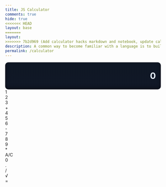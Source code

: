 ```yaml
---
title: JS Calculator
comments: true
hide: true
<<<<<<< HEAD
layout: base
=======
layout: 
>>>>>>> 7b2d969 (Add calculator hacks markdown and notebook, update calculator code)
description: A common way to become familiar with a language is to build a calculator.  This calculator shows off button with actions.
permalink: /calculator
---
```


<!-- 
Hack 0: Right justify result
Hack 1: Test conditions on small, big, and decimal numbers, report on findings. Fix issues.
Hack 2: Add the common math operation that is missing from calculator
Hack 3: Implement 1 number operation (ie SQRT) 
-->

<!-- 
HTML implementation of the calculator. 
-->

<!-- 
    Style and Action are aligned with HRML class definitions
    style.css contains majority of style definition (number, operation, clear, and equals)
    - The div calculator-container sets 4 elements to a row
    Background is credited to Vanta JS and is implemented at bottom of this page
-->
<style>
<<<<<<< HEAD
  /* Calculator container: grid layout (4 columns) */
  .calculator-container {
    display: grid;
    grid-template-columns: repeat(4, 1fr);
    gap: 10px;
    max-width: 380px;
    margin: 0 auto;
    padding: 18px;
    background: linear-gradient(180deg,#eef2f7,#dfe7f7);
    border-radius: 14px;
    box-shadow: 0 8px 30px rgba(7,22,48,0.12);
    align-items: stretch;
    font-family: -apple-system, BlinkMacSystemFont, 'Segoe UI', Roboto, 'Helvetica Neue', Arial;
  }

  /* Top display */
  .calculator-output {
    grid-column: span 4;
    border-radius: 10px;
    padding: 12px 16px;
    font-size: 28px;
    background: linear-gradient(180deg,#0f1724,#111827);
    color: #e6eef8;
    display: flex;
    align-items: center;
    justify-content: flex-end;
    font-weight: 700;
    height: 64px;
    box-shadow: inset 0 -6px 12px rgba(0,0,0,0.35);
    overflow: hidden;
    white-space: nowrap;
    text-overflow: ellipsis;
=======
  body {
    background: #10153a;
    margin: 0;
    font-family: 'Segoe UI', Arial, sans-serif;
  }
  .calculator-container {
    display: grid;
    grid-template-columns: repeat(4, 1fr);
    grid-gap: 20px;
    max-width: 700px;
    margin: 40px auto;
    padding: 20px;
    background: rgba(20,30,60,0.7);
    border-radius: 20px;
    box-shadow: 0 0 30px #0008;
  }
  .calculator-output {
    grid-column: span 4;
    height: 70px;
    border-radius: 12px;
    padding: 0 20px;
    font-size: 2.2rem;
    border: 6px solid #111;
    background: #0a1830;
    color: #e0e0e0;
    display: flex;
    align-items: center;
    margin-bottom: 10px;
    box-sizing: border-box;
    font-family: 'Consolas', 'Menlo', monospace;
  }
  .calculator-number, .calculator-operation, .calculator-clear, .calculator-equals {
    display: flex;
    align-items: center;
    justify-content: center;
    font-size: 2.2rem;
    border-radius: 12px;
    background: #1b7c7c;
    color: #ccc;
    height: 120px;
    cursor: pointer;
    border: 4px solid #222;
    transition: background 0.15s, color 0.15s, box-shadow 0.15s;
    box-shadow: 0 2px 8px #0004;
    user-select: none;
  }
  .calculator-number:active, .calculator-operation:active, .calculator-clear:active, .calculator-equals:active {
    background: #159191;
    color: #fff;
  }
  .calculator-clear {
    background: #ff9800;
    color: #fff;
    font-weight: bold;
  }
  .calculator-equals {
    background: #222;
    color: #fff;
    font-weight: bold;
  }
  .calculator-operation {
    background: #1b7c7c;
    color: #fff;
    font-weight: bold;
  }
  .calculator-operation:active {
    background: #159191;
  }
  .calculator-number {
    background: #1b7c7c;
    color: #ccc;
  }
  .calculator-number:active {
    background: #159191;
    color: #fff;
  }
  @media (max-width: 900px) {
    .calculator-container {
      max-width: 98vw;
      grid-gap: 10px;
      padding: 10px;
    }
    .calculator-output {
      font-size: 1.3rem;
      height: 45px;
      padding: 0 8px;
    }
    .calculator-number, .calculator-operation, .calculator-clear, .calculator-equals {
      font-size: 1.3rem;
      height: 60px;
    }
>>>>>>> 7b2d969 (Add calculator hacks markdown and notebook, update calculator code)
  }

  /* Buttons (numbers and ops) */
  .calculator-number,
  .calculator-operation,
  .calculator-clear,
  .calculator-equals {
    display: flex;
    align-items: center;
    justify-content: center;
    border-radius: 10px;
    padding: 14px 8px;
    font-size: 20px;
    cursor: pointer;
    user-select: none;
    transition: transform 120ms ease, box-shadow 120ms ease;
    box-shadow: 0 4px 8px rgba(15,23,42,0.06);
  }

  .calculator-number {
    background: linear-gradient(180deg,#ffffff,#f1f5f9);
    color: #0b1220;
  }
  .calculator-number:hover { transform: translateY(-2px); }

  .calculator-operation {
    background: linear-gradient(180deg,#ffb86b,#ff9a3c);
    color: #08121a;
    font-weight: 800;
  }
  .calculator-operation:hover { filter: brightness(0.96); }

  .calculator-clear {
    background: linear-gradient(180deg,#ff6b6b,#ef4444);
    color: white;
    font-weight: 700;
  }

  .calculator-equals {
    background: linear-gradient(180deg,#10b981,#059669);
    color: white;
    font-weight: 800;
  }

  /* Small adjustments to canvas used by Vanta */
  canvas { filter: none; display:block; }

  /* Make the layout responsive on small screens */
  @media (max-width: 420px) {
    .calculator-container { max-width: 320px; padding: 12px; gap:8px; }
    .calculator-output { font-size: 22px; height:56px; }
    .calculator-number, .calculator-operation, .calculator-clear, .calculator-equals { padding: 12px 6px; font-size:18px; }
  }
</style>

<!-- Add a container for the animation -->
<div id="animation">
  <div class="calculator-container">
      <!--result-->
      <div class="calculator-output" id="output">0</div>
      <!--row 1-->
      <div class="calculator-number">1</div>
      <div class="calculator-number">2</div>
      <div class="calculator-number">3</div>
      <div class="calculator-operation">+</div>
      <!--row 2-->
      <div class="calculator-number">4</div>
      <div class="calculator-number">5</div>
      <div class="calculator-number">6</div>
      <div class="calculator-operation">-</div>
      <!--row 3-->
    <div class="calculator-number">7</div>
    <div class="calculator-number">8</div>
    <div class="calculator-number">9</div>
    <div class="calculator-operation">*</div>
    <!--row 4-->
    <div class="calculator-clear">A/C</div>
    <div class="calculator-number">0</div>
    <div class="calculator-number">.</div>
    <div class="calculator-operation">/</div>
    <!--row 5-->
    <div class="calculator-operation">√</div>
    <div class="calculator-equals">=</div>
    <div style="grid-column: span 2;"></div>
  </div>
</div>

<!-- JavaScript (JS) implementation of the calculator. -->
<script>
// initialize important variables to manage calculations
var firstNumber = null;
var operator = null;
var nextReady = true;
// build objects containing key elements
const output = document.getElementById("output");
const numbers = document.querySelectorAll(".calculator-number");
const operations = document.querySelectorAll(".calculator-operation");
const clear = document.querySelectorAll(".calculator-clear");
const equals = document.querySelectorAll(".calculator-equals");

// Number buttons listener
numbers.forEach(button => {
  button.addEventListener("click", function() {
    number(button.textContent);
  });
});

// Number action
function number (value) { // function to input numbers into the calculator
    if (value != ".") {
        if (nextReady == true) { // nextReady is used to tell the computer when the user is going to input a completely new number
            output.innerHTML = value;
            if (value != "0") { // if statement to ensure that there are no multiple leading zeroes
                nextReady = false;
            }
        } else {
            output.innerHTML = output.innerHTML + value; // concatenation is used to add the numbers to the end of the input
        }
    } else { // special case for adding a decimal; can't have two decimals
        if (output.innerHTML.indexOf(".") == -1) {
            output.innerHTML = output.innerHTML + value;
            nextReady = false;
        }
    }
}

// Operation buttons listener
operations.forEach(button => {
  button.addEventListener("click", function() {
    operation(button.textContent);
  });
});

// Operator action
function operation (choice) { // function to input operations into the calculator
<<<<<<< HEAD
  if (firstNumber == null) { // once the operation is chosen, the displayed number is stored into the variable firstNumber
    // use parseFloat to properly capture decimal input
    firstNumber = parseFloat(output.innerHTML);
=======
  if (choice === "√") {
    // unary square-root operation: apply immediately to the currently displayed number
    const value = parseFloat(output.innerHTML);
    const sqrtResult = Math.sqrt(value);
    output.innerHTML = sqrtResult.toString();
    firstNumber = sqrtResult;
    nextReady = true;
    operator = null;
    return;
  }

  if (firstNumber == null) { // once the operation is chosen, the displayed number is stored into the variable firstNumber
    firstNumber = parseInt(output.innerHTML);
    nextReady = true;
    operator = choice;
    return; // exits function
  }
    // occurs if there is already a number stored in the calculator
    firstNumber = calculate(firstNumber, parseFloat(output.innerHTML)); 
    operator = choice;
    output.innerHTML = firstNumber.toString();
>>>>>>> 7b2d969 (Add calculator hacks markdown and notebook, update calculator code)
    nextReady = true;
    operator = choice;
    return; // exits function
  }
  // occurs if there is already a number stored in the calculator
  firstNumber = calculate(firstNumber, parseFloat(output.innerHTML)); 
  operator = choice;
  output.innerHTML = firstNumber.toString();
  nextReady = true;
}

// Calculator
function calculate (first, second) { // function to calculate the result of the equation
    let result = 0;
    switch (operator) {
        case "+":
            result = first + second;
            break;
        case "-":
            result = first - second;
            break;
        case "*":
            result = first * second;
            break;
        case "/":
            result = first / second;
            break;
        default: 
            break;
    }
    return result;
}

// Equals button listener
equals.forEach(button => {
  button.addEventListener("click", function() {
    equal();
  });
});

// Equal action
function equal () { // function used when the equals button is clicked; calculates equation and displays it
    firstNumber = calculate(firstNumber, parseFloat(output.innerHTML));
    output.innerHTML = firstNumber.toString();
    nextReady = true;
}

// Clear button listener
clear.forEach(button => {
  button.addEventListener("click", function() {
    clearCalc();
  });
});

// A/C action
function clearCalc () { // clears calculator
    firstNumber = null;
    output.innerHTML = "0";
    nextReady = true;
}
</script>

<!-- 
Vanta animations just for fun, load JS onto the page
-->
<script src="{{site.baseurl}}/assets/js/three.r119.min.js"></script>
<script src="{{site.baseurl}}/assets/js/vanta.halo.min.js"></script>
<script src="{{site.baseurl}}/assets/js/vanta.birds.min.js"></script>
<script src="{{site.baseurl}}/assets/js/vanta.net.min.js"></script>
<script src="{{site.baseurl}}/assets/js/vanta.rings.min.js"></script>

<script>
// setup vanta scripts as functions
var vantaInstances = {
  halo: VANTA.HALO,
  birds: VANTA.BIRDS,
  net: VANTA.NET,
  rings: VANTA.RINGS
};

// obtain a random vanta function
var vantaInstance = vantaInstances[Object.keys(vantaInstances)[Math.floor(Math.random() * Object.keys(vantaInstances).length)]];

// run the animation
vantaInstance({
  el: "#animation",
  mouseControls: true,
  touchControls: true,
  gyroControls: false
});
</script>
